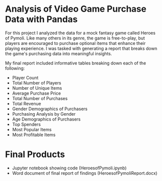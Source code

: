 # Analysis of Video Game Purchase Data with Pandas

For this project I analyzed the data for a mock fantasy game called Heroes of Pymoli.  Like many others in its genre, the game is free-to-play, but players are encouraged to purchase optional items that enhance their playing experience. I was tasked with generating a report that breaks down the game's purchasing data into meaningful insights.

My final report included informative tables breaking down each of the following:

- Player Count
- Total Number of Players
- Number of Unique Items
- Average Purchase Price
- Total Number of Purchases
- Total Revenue
- Gender Demographics of Purchasers
- Purchasing Analysis by Gender
- Age Demographics of Purchasers
- Top Spenders
- Most Popular Items
- Most Profitable Items

# Final Products
- Jupyter notebook showing code (HeroesofPymoli.ipynb)
- Word document of final report of findings (HeroesofPymoliReport.docx)




